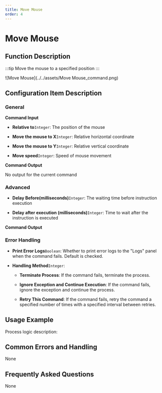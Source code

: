 ```yaml
---
title: Move Mouse
order: 4
---
```


# Move Mouse

## Function Description

:::tip 
Move the mouse to a specified position
:::

![Move Mouse](../../assets/Move Mouse_command.png)

## Configuration Item Description

### General

**Command Input**

- **Relative to**`Integer`: The position of the mouse

- **Move the mouse to X**`Integer`: Relative horizontal coordinate

- **Move the mouse to Y**`Integer`: Relative vertical coordinate

- **Move speed**`Integer`: Speed of mouse movement


**Command Output**

No output for the current command

### Advanced

- **Delay Before(milliseconds)**`Integer`: The waiting time before instruction execution

- **Delay after execution (milliseconds)**`Integer`: Time to wait after the instruction is executed


**Command Output**

### Error Handling

- **Print Error Logs**`Boolean`: Whether to print error logs to the "Logs" panel when the command fails. Default is checked. 

- **Handling Method**`Integer`:

    - **Terminate Process**: If the command fails, terminate the process.

    - **Ignore Exception and Continue Execution**: If the command fails, ignore the exception and continue the process.

    - **Retry This Command**: If the command fails, retry the command a specified number of times with a specified interval between retries.

## Usage Example

Process logic description:

## Common Errors and Handling

None

## Frequently Asked Questions

None

